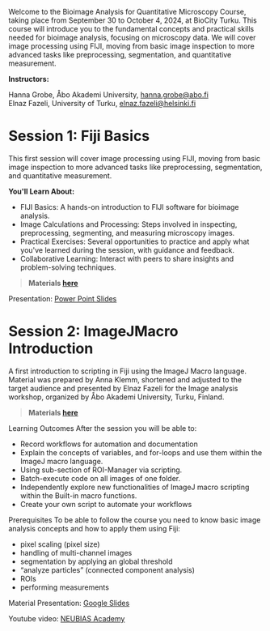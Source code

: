 Welcome to the Bioimage Analysis for Quantitative Microscopy Course, taking place from September 30 to October 4, 2024, at BioCity Turku. This course will introduce you to the fundamental concepts and practical skills needed for bioimage analysis, focusing on microscopy data. We will cover image processing using FIJI, moving from basic image inspection to more advanced tasks like preprocessing, segmentation, and quantitative measurement.

**Instructors:**

Hanna Grobe, Åbo Akademi University, hanna.grobe@abo.fi <br /> Elnaz Fazeli, University of Turku, elnaz.fazeli@helsinki.fi

# Session 1: Fiji Basics

This first session will cover image processing using FIJI, moving from basic image inspection to more advanced tasks like preprocessing, segmentation, and quantitative measurement.

**You'll Learn About:**

- FIJI Basics: A hands-on introduction to FIJI software for bioimage analysis.
- Image Calculations and Processing: Steps involved in inspecting, preprocessing, segmenting, and measuring microscopy images.
- Practical Exercises: Several opportunities to practice and apply what you've learned during the session, with guidance and feedback.
- Collaborative Learning: Interact with peers to share insights and problem-solving techniques.

> **Materials [here](https://drive.google.com/drive/folders/1IsC52XMHefcT_DPslkEK3yiUyygizFAZ?usp=sharing)**

Presentation: [Power Point Slides](https://docs.google.com/presentation/d/1LCxe3GUzNarqYnSGnbHu178JOKbBTDn6/edit?usp=sharing&ouid=108033369601638731657&rtpof=true&sd=true)

# Session 2: ImageJMacro Introduction
A first introduction to scripting in Fiji using the ImageJ Macro language. Material was prepared by Anna Klemm, shortened and adjusted to the target audience and presented by Elnaz Fazeli for the Image analysis workshop, organized by Åbo Akademi University, Turku, Finland.

> **Materials [here](https://github.com/elnazfazeli/ImageJMacro/tree/2024_Workshop_Turku?tab=readme-ov-file)**

Learning Outcomes
After the session you will be able to:
- Record workflows for automation and documentation
- Explain the concepts of variables, and for-loops and use them within the ImageJ macro language.
- Using sub-section of ROI-Manager via scripting.
- Batch-execute code on all images of one folder.
- Independently explore new functionalities of ImageJ macro scripting within the Built-in macro functions.
- Create your own script to automate your workflows

Prerequisites
To be able to follow the course you need to know basic image analysis concepts and how to apply them using Fiji:
- pixel scaling (pixel size)
- handling of multi-channel images
- segmentation by applying an global threshold
- “analyze particles” (connected component analysis)
- ROIs
- performing measurements

Material
Presentation: [Google Slides](https://docs.google.com/presentation/d/15TTMBoAyVDofQCap4degs4FnkF1JE8qiS_6ccKRUGPk/edit#slide=id.g27979e68ee8_0_1)

Youtube video: [NEUBIAS Academy](https://www.youtube.com/watch?v=o8tfkdcd3DA)


